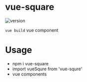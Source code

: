 # vue-square

![version](https://img.shields.io/npm/v/vue-square?style=plastic)

`vue build` vue component

# Usage
* npm i vue-square
* import vueSqure from 'vue-squre'
* vue components
